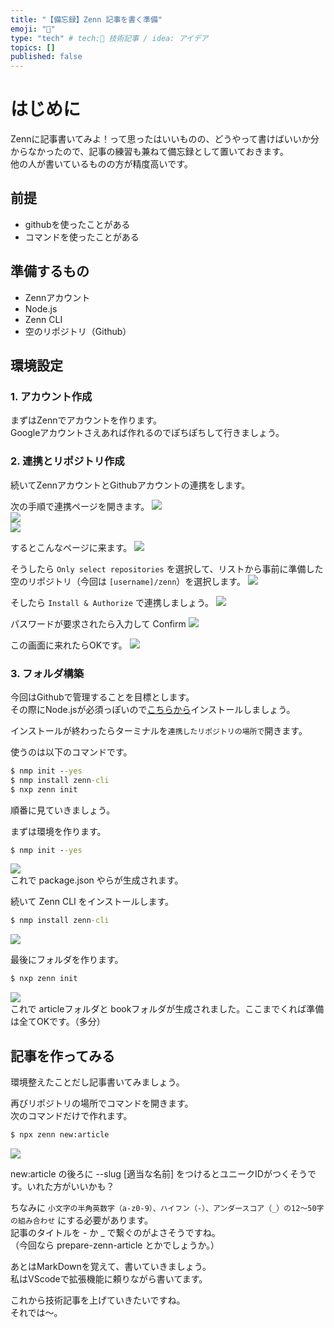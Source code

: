 ```yaml
---
title: "【備忘録】Zenn 記事を書く準備"
emoji: "📖"
type: "tech" # tech:📖 技術記事 / idea: アイデア
topics: []
published: false
---
```


# はじめに
Zennに記事書いてみよ！って思ったはいいものの、どうやって書けばいいか分からなかったので、記事の練習も兼ねて備忘録として置いておきます。  
他の人が書いているものの方が精度高いです。

## 前提
* githubを使ったことがある
* コマンドを使ったことがある

## 準備するもの
* Zennアカウント
* Node.js
* Zenn CLI
* 空のリポジトリ（Github）

## 環境設定

### 1. アカウント作成
まずはZennでアカウントを作ります。  
Googleアカウントさえあれば作れるのでぽちぽちして行きましょう。

### 2. 連携とリポジトリ作成
続いてZennアカウントとGithubアカウントの連携をします。  

次の手順で連携ページを開きます。
![](/images/2023-01-30-01-48-18.png)  
![](/images/2023-01-30-01-51-11.png)  
![](/images/2023-01-30-01-53-21.png)  

するとこんなページに来ます。
![](/images/2023-01-30-01-54-28.png)

そうしたら `Only select repositories` を選択して、リストから事前に準備した空のリポジトリ（今回は `[username]/zenn`）を選択します。
![](/images/2023-01-30-01-56-32.png)

そしたら `Install & Authorize` で連携しましょう。
![](/images/2023-01-30-01-59-27.png)

パスワードが要求されたら入力して Confirm
![](/images/2023-01-30-02-00-19.png)

この画面に来れたらOKです。
![](/images/2023-01-30-02-00-52.png)

### 3. フォルダ構築
今回はGithubで管理することを目標とします。  
その際にNode.jsが必須っぽいので[こちらから](https://nodejs.org/ja/)インストールしましょう。  

インストールが終わったらターミナルを`連携したリポジトリの場所で`開きます。

使うのは以下のコマンドです。
```bat
$ nmp init --yes
$ nmp install zenn-cli
$ nxp zenn init
```
順番に見ていきましょう。

まずは環境を作ります。
```bat
$ nmp init --yes
```
![](/images/2023-01-30-02-11-56.png)  
これで package.json やらが生成されます。

続いて Zenn CLI をインストールします。
```bat
$ nmp install zenn-cli
```  
![](/images/2023-01-30-02-15-56.png)  

最後にフォルダを作ります。
```bat
$ nxp zenn init
```
![](/images/2023-01-30-02-18-03.png)  
これで articleフォルダと bookフォルダが生成されました。ここまでくれば準備は全てOKです。（多分）  

## 記事を作ってみる
環境整えたことだし記事書いてみましょう。

再びリポジトリの場所でコマンドを開きます。  
次のコマンドだけで作れます。
```bat
$ npx zenn new:article
```
![](/images/2023-01-30-02-23-54.png)

new:article の後ろに --slug [適当な名前] をつけるとユニークIDがつくそうです。いれた方がいいかも？  

ちなみに `小文字の半角英数字（a-z0-9）、ハイフン（-）、アンダースコア（_）の12〜50字の組み合わせ` にする必要があります。  
記事のタイトルを - か _ で繋ぐのがよさそうですね。  
（今回なら prepare-zenn-article とかでしょうか。）

あとはMarkDownを覚えて、書いていきましょう。  
私はVScodeで拡張機能に頼りながら書いてます。  

これから技術記事を上げていきたいですね。  
それでは～。